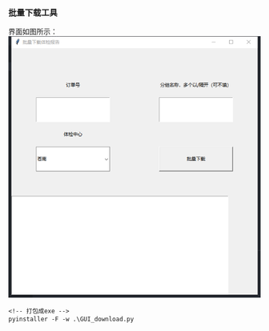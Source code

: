 ### 批量下载工具
界面如图所示：<br />
![avatar](./assets/1584424810.jpg)

```
<!-- 打包成exe -->
pyinstaller -F -w .\GUI_download.py
```
